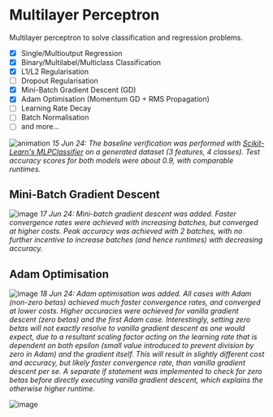 # Multilayer Perceptron

Multilayer perceptron to solve classification and regression problems.

- [x] Single/Multioutput Regression
- [x] Binary/Multilabel/Multiclass Classification
- [x] L1/L2 Regularisation
- [ ] Dropout Regularisation
- [x] Mini-Batch Gradient Descent (GD)
- [x] Adam Optimisation (Momentum GD + RMS Propagation)
- [ ] Learning Rate Decay
- [ ] Batch Normalisation
- [ ] and more...

![animation](https://github.com/obdwinston/Multilayer-Perceptron/assets/104728656/d9d2cff9-ec53-461d-b136-94a981ca94f3)
_15 Jun 24: The baseline verification was performed with [Scikit-Learn's MLPClassifier](https://scikit-learn.org/stable/modules/generated/sklearn.neural_network.MLPClassifier.html) on a generated dataset (3 features, 4 classes). Test accuracy scores for both models were about 0.9, with comparable runtimes._

## Mini-Batch Gradient Descent

![image](https://github.com/obdwinston/Multilayer-Perceptron/assets/104728656/bb37e703-9f05-4672-8529-b942421f624b)
_17 Jun 24: Mini-batch gradient descent was added. Faster convergence rates were achieved with increasing batches, but converged at higher costs. Peak accuracy was achieved with 2 batches, with no further incentive to increase batches (and hence runtimes) with decreasing accuracy._

## Adam Optimisation

![image](https://github.com/obdwinston/Multilayer-Perceptron/assets/104728656/8006d38b-291c-45c3-a208-a9240f7b5605)
_18 Jun 24: Adam optimisation was added. All cases with Adam (non-zero betas) achieved much faster convergence rates, and converged at lower costs. Higher accuracies were achieved for vanilla gradient descent (zero betas) and the first Adam case. Interestingly, setting zero betas will not exactly resolve to vanilla gradient descent as one would expect, due to a resultant scaling factor acting on the learning rate that is dependent on both epsilon (small value introduced to prevent division by zero in Adam) and the gradient itself. This will result in slightly different cost and accuracy, but likely faster convergence rate, than vanilla gradient descent per se. A separate if statement was implemented to check for zero betas before directly executing vanilla gradient descent, which explains the otherwise higher runtime._

![image](https://github.com/obdwinston/Multilayer-Perceptron/assets/104728656/ff510b83-b871-405d-9313-f5566d9430b6)
